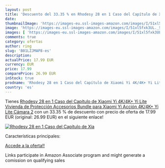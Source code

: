 ```yaml
---
layout: post
title: 'Descuento del 33.35 % en Rhodesy 28 en 1 Caso del Capítulo de Xia'
date: 
thumbnailImage: 'https://images-eu.ssl-images-amazon.com/images/I/51xl5fxk3UL._SL200_.jpg'
image: 'https://images-eu.ssl-images-amazon.com/images/I/51xl5fxk3UL._SL200_.jpg'
images: [ 'https://images-eu.ssl-images-amazon.com/images/I/51xl5fxk3UL._SL200_.jpg' ]
comments: true
category: ofertas
author: ring
slug: 'B01LZJMAP8-es'
description:
actualPrice: 17.99 EUR
currency: EUR
price: 17.99
comparePrice: 26.99 EUR
inStock: true
prodname: 'Rhodesy 28 en 1 Caso del Capítulo de Xiaomi Yi 4K/4K+ Yi Lite Vivienda de Protección Accesorios Bundle para Xiaomi Yi Acción 4K/4K+ Yi Lite Cámara 2'
country: 'es'
---
```


Tienes [Rhodesy 28 en 1 Caso del Capítulo de Xiaomi Yi 4K/4K+ Yi Lite Vivienda de Protección Accesorios Bundle para Xiaomi Yi Acción 4K/4K+ Yi Lite Cámara 2](https://www.amazon.es/dp/B01LZJMAP8/?tag=tolees-21) con un 33.35 % de descuento con precio de oferta de 17.99 EUR (original: 26.99 EUR) en el siguiente enlace!

[![Rhodesy 28 en 1 Caso del Capítulo de Xia](https://images-eu.ssl-images-amazon.com/images/I/51xl5fxk3UL._SL200_.jpg)](https://www.amazon.es/dp/B01LZJMAP8/?tag=tolees-21)

Características principales:


[Accede a la oferta!!](https://www.amazon.es/dp/B01LZJMAP8/?tag=tolees-21)

Links participate in Amazon Associate program and might generate a comission on qualifying sales


